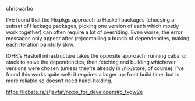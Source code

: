 chriswarbo

I’ve found that the Nixpkgs approach to Haskell packages (choosing a subset of Hackage packages, picking one version of each which mostly work together) can often require a lot of overriding. Even worse, the error messages only appear after (re)compiling a bunch of dependencies, making each iteration painfully slow.

IOHK’s Haskell infrastructure takes the opposite approach: running cabal or stack to solve the dependencies, then fetching and building whichever versions were chosen (unless they’re already in /nix/store, of course). I’ve found this works quite well: it requires a larger up-front build time, but is more reliable so doesn’t need hand-holding.

https://lobste.rs/s/jevfaf/nixos_for_developers#c_txgw2e
